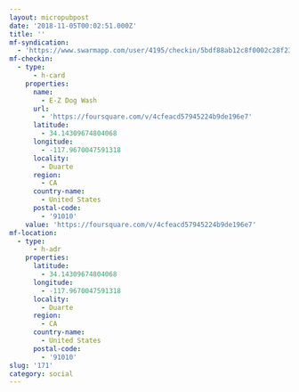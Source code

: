 ```yaml
---
layout: micropubpost
date: '2018-11-05T00:02:51.000Z'
title: ''
mf-syndication:
  - 'https://www.swarmapp.com/user/4195/checkin/5bdf88ab12c8f0002c28f231'
mf-checkin:
  - type:
      - h-card
    properties:
      name:
        - E-Z Dog Wash
      url:
        - 'https://foursquare.com/v/4cfeacd57945224b9de196e7'
      latitude:
        - 34.14309674804068
      longitude:
        - -117.9670047591318
      locality:
        - Duarte
      region:
        - CA
      country-name:
        - United States
      postal-code:
        - '91010'
    value: 'https://foursquare.com/v/4cfeacd57945224b9de196e7'
mf-location:
  - type:
      - h-adr
    properties:
      latitude:
        - 34.14309674804068
      longitude:
        - -117.9670047591318
      locality:
        - Duarte
      region:
        - CA
      country-name:
        - United States
      postal-code:
        - '91010'
slug: '171'
category: social
---
```

